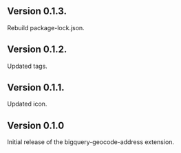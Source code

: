 ## Version 0.1.3.

Rebuild package-lock.json.

## Version 0.1.2.

Updated tags.

## Version 0.1.1.

Updated icon.

## Version 0.1.0

Initial release of the bigquery-geocode-address extension.
